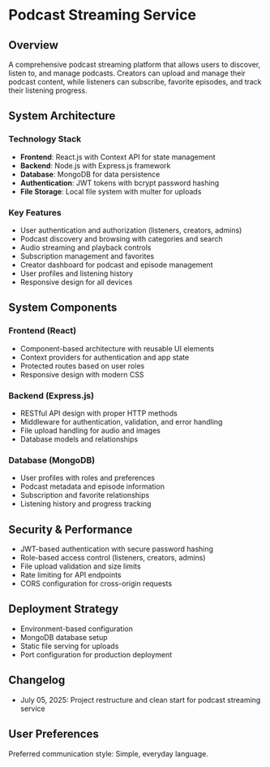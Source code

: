 # Podcast Streaming Service

## Overview

A comprehensive podcast streaming platform that allows users to discover, listen to, and manage podcasts. Creators can upload and manage their podcast content, while listeners can subscribe, favorite episodes, and track their listening progress.

## System Architecture

### Technology Stack
- **Frontend**: React.js with Context API for state management
- **Backend**: Node.js with Express.js framework  
- **Database**: MongoDB for data persistence
- **Authentication**: JWT tokens with bcrypt password hashing
- **File Storage**: Local file system with multer for uploads

### Key Features
- User authentication and authorization (listeners, creators, admins)
- Podcast discovery and browsing with categories and search
- Audio streaming and playback controls
- Subscription management and favorites
- Creator dashboard for podcast and episode management
- User profiles and listening history
- Responsive design for all devices

## System Components

### Frontend (React)
- Component-based architecture with reusable UI elements
- Context providers for authentication and app state
- Protected routes based on user roles
- Responsive design with modern CSS

### Backend (Express.js)
- RESTful API design with proper HTTP methods
- Middleware for authentication, validation, and error handling
- File upload handling for audio and images
- Database models and relationships

### Database (MongoDB)
- User profiles with roles and preferences
- Podcast metadata and episode information
- Subscription and favorite relationships
- Listening history and progress tracking

## Security & Performance
- JWT-based authentication with secure password hashing
- Role-based access control (listeners, creators, admins)
- File upload validation and size limits
- Rate limiting for API endpoints
- CORS configuration for cross-origin requests

## Deployment Strategy
- Environment-based configuration
- MongoDB database setup
- Static file serving for uploads
- Port configuration for production deployment

## Changelog
- July 05, 2025: Project restructure and clean start for podcast streaming service

## User Preferences
Preferred communication style: Simple, everyday language.